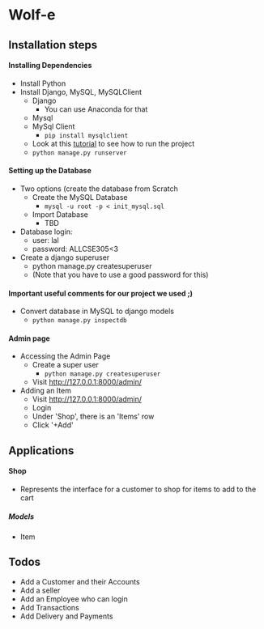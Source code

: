 # Wolf-e


## Installation steps
#### Installing Dependencies
- Install Python
- Install Django, MySQL, MySQLClient
  - Django
    - You can use Anaconda for that
  - Mysql
  - MySql Client
    - `pip install mysqlclient`
  - Look at this [tutorial](https://docs.djangoproject.com/en/1.11/intro/tutorial01/) to see how to run the project
  - `python manage.py runserver`
#### Setting up the Database
- Two options (create the database from Scratch
  - Create the MySQL Database
    - `mysql -u root -p < init_mysql.sql`
  - Import Database
    - TBD
- Database login:
  - user: lal
  - password: ALLCSE305<3
- Create a django superuser
  - python manage.py createsuperuser
  - (Note that you have to use a good password for this)
  
#### Important useful comments for our project we used ;) 
- Convert database in MySQL to django models
  - `python manage.py inspectdb`
#### Admin page
- Accessing the Admin Page
  - Create a super user
    - `python manage.py createsuperuser`
  - Visit http://127.0.0.1:8000/admin/
- Adding an Item
  - Visit http://127.0.0.1:8000/admin/
  - Login
  - Under 'Shop', there is an 'Items' row
  - Click '+Add'

## Applications
#### Shop
- Represents the interface for a customer to shop for items to add to the cart
##### Models
- Item

## Todos
- Add a Customer and their Accounts
- Add a seller
- Add an Employee who can login
- Add Transactions
- Add Delivery and Payments
